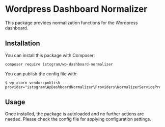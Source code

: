 # Wordpress Dashboard Normalizer

This package provides normalization functions for the Wordpress dashboard.

## Installation

You can install this package with Composer:

```bash
composer require istogram/wp-dashboard-normalizer
```

You can publish the config file with:

```shell
$ wp acorn vendor:publish --provider="istogram\WpDashboardNormalizer\Providers\NormalizerServiceProvider"
```

## Usage

Once installed, the package is autoloaded and no further actions are needed. Please check the config file for applying configuration settings.
